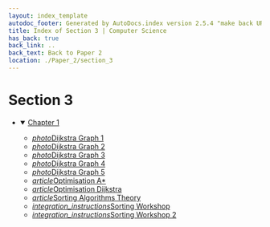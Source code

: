 ```yaml
---
layout: index_template
autodoc_footer: Generated by AutoDocs.index version 2.5.4 "make back URLs relative" ⓒ Starwort, 2020
title: Index of Section 3 | Computer Science
has_back: true
back_link: ..
back_text: Back to Paper 2
location: ./Paper_2/section_3
---
```


# **Section 3**

- <details open><summary><a href='./chapter_1'>Chapter 1</a></summary>

  - <a href='./chapter_1/dijkstra_graph_1.png'><i title='PNG file' class="material-icons">photo</i>Dijkstra Graph 1</a>
  - <a href='./chapter_1/dijkstra_graph_2.png'><i title='PNG file' class="material-icons">photo</i>Dijkstra Graph 2</a>
  - <a href='./chapter_1/dijkstra_graph_3.png'><i title='PNG file' class="material-icons">photo</i>Dijkstra Graph 3</a>
  - <a href='./chapter_1/dijkstra_graph_4.png'><i title='PNG file' class="material-icons">photo</i>Dijkstra Graph 4</a>
  - <a href='./chapter_1/dijkstra_graph_5.png'><i title='PNG file' class="material-icons">photo</i>Dijkstra Graph 5</a>
  - <a href='./chapter_1/optimisation_a*.html'><i title='MD file' class="material-icons">article</i>Optimisation A*</a>
  - <a href='./chapter_1/optimisation_dijkstra.html'><i title='MD file' class="material-icons">article</i>Optimisation Dijkstra</a>
  - <a href='./chapter_1/sorting_algorithms_theory.html'><i title='MD file' class="material-icons">article</i>Sorting Algorithms Theory</a>
  - <a href='./chapter_1/sorting_workshop.ipynb'><i title='IPYNB file' class="material-icons">integration_instructions</i>Sorting Workshop</a>
  - <a href='./chapter_1/sorting_workshop_2.ipynb'><i title='IPYNB file' class="material-icons">integration_instructions</i>Sorting Workshop 2</a>

  </details>
